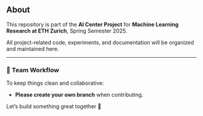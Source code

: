 ## About

This repository is part of the **AI Center Project** for **Machine Learning Research at ETH Zurich**, Spring Semester 2025.

All project-related code, experiments, and documentation will be organized and maintained here.

---

### 📌 Team Workflow

To keep things clean and collaborative:

- **Please create your own branch** when contributing.

Let’s build something great together 🚀
